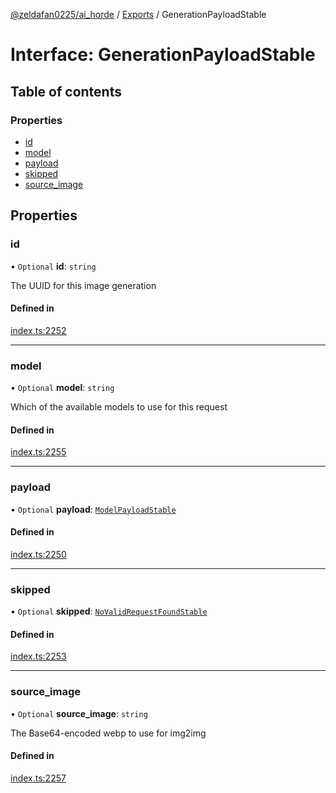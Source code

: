 [@zeldafan0225/ai_horde](../README.md) / [Exports](../modules.md) / GenerationPayloadStable

# Interface: GenerationPayloadStable

## Table of contents

### Properties

- [id](GenerationPayloadStable.md#id)
- [model](GenerationPayloadStable.md#model)
- [payload](GenerationPayloadStable.md#payload)
- [skipped](GenerationPayloadStable.md#skipped)
- [source\_image](GenerationPayloadStable.md#source_image)

## Properties

### id

• `Optional` **id**: `string`

The UUID for this image generation

#### Defined in

[index.ts:2252](https://github.com/ZeldaFan0225/ai_horde/blob/2b1ed8a/index.ts#L2252)

___

### model

• `Optional` **model**: `string`

Which of the available models to use for this request

#### Defined in

[index.ts:2255](https://github.com/ZeldaFan0225/ai_horde/blob/2b1ed8a/index.ts#L2255)

___

### payload

• `Optional` **payload**: [`ModelPayloadStable`](ModelPayloadStable.md)

#### Defined in

[index.ts:2250](https://github.com/ZeldaFan0225/ai_horde/blob/2b1ed8a/index.ts#L2250)

___

### skipped

• `Optional` **skipped**: [`NoValidRequestFoundStable`](NoValidRequestFoundStable.md)

#### Defined in

[index.ts:2253](https://github.com/ZeldaFan0225/ai_horde/blob/2b1ed8a/index.ts#L2253)

___

### source\_image

• `Optional` **source\_image**: `string`

The Base64-encoded webp to use for img2img

#### Defined in

[index.ts:2257](https://github.com/ZeldaFan0225/ai_horde/blob/2b1ed8a/index.ts#L2257)
